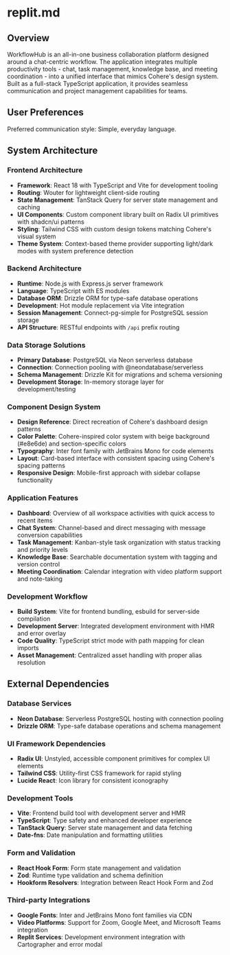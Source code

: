 # replit.md

## Overview

WorkflowHub is an all-in-one business collaboration platform designed around a chat-centric workflow. The application integrates multiple productivity tools - chat, task management, knowledge base, and meeting coordination - into a unified interface that mimics Cohere's design system. Built as a full-stack TypeScript application, it provides seamless communication and project management capabilities for teams.

## User Preferences

Preferred communication style: Simple, everyday language.

## System Architecture

### Frontend Architecture
- **Framework**: React 18 with TypeScript and Vite for development tooling
- **Routing**: Wouter for lightweight client-side routing
- **State Management**: TanStack Query for server state management and caching
- **UI Components**: Custom component library built on Radix UI primitives with shadcn/ui patterns
- **Styling**: Tailwind CSS with custom design tokens matching Cohere's visual system
- **Theme System**: Context-based theme provider supporting light/dark modes with system preference detection

### Backend Architecture
- **Runtime**: Node.js with Express.js server framework
- **Language**: TypeScript with ES modules
- **Database ORM**: Drizzle ORM for type-safe database operations
- **Development**: Hot module replacement via Vite integration
- **Session Management**: Connect-pg-simple for PostgreSQL session storage
- **API Structure**: RESTful endpoints with `/api` prefix routing

### Data Storage Solutions
- **Primary Database**: PostgreSQL via Neon serverless database
- **Connection**: Connection pooling with @neondatabase/serverless
- **Schema Management**: Drizzle Kit for migrations and schema versioning
- **Development Storage**: In-memory storage layer for development/testing

### Component Design System
- **Design Reference**: Direct recreation of Cohere's dashboard design patterns
- **Color Palette**: Cohere-inspired color system with beige background (#e8e6de) and section-specific colors
- **Typography**: Inter font family with JetBrains Mono for code elements
- **Layout**: Card-based interface with consistent spacing using Cohere's spacing patterns
- **Responsive Design**: Mobile-first approach with sidebar collapse functionality

### Application Features
- **Dashboard**: Overview of all workspace activities with quick access to recent items
- **Chat System**: Channel-based and direct messaging with message conversion capabilities
- **Task Management**: Kanban-style task organization with status tracking and priority levels
- **Knowledge Base**: Searchable documentation system with tagging and version control
- **Meeting Coordination**: Calendar integration with video platform support and note-taking

### Development Workflow
- **Build System**: Vite for frontend bundling, esbuild for server-side compilation
- **Development Server**: Integrated development environment with HMR and error overlay
- **Code Quality**: TypeScript strict mode with path mapping for clean imports
- **Asset Management**: Centralized asset handling with proper alias resolution

## External Dependencies

### Database Services
- **Neon Database**: Serverless PostgreSQL hosting with connection pooling
- **Drizzle ORM**: Type-safe database operations and schema management

### UI Framework Dependencies
- **Radix UI**: Unstyled, accessible component primitives for complex UI elements
- **Tailwind CSS**: Utility-first CSS framework for rapid styling
- **Lucide React**: Icon library for consistent iconography

### Development Tools
- **Vite**: Frontend build tool with development server and HMR
- **TypeScript**: Type safety and enhanced developer experience
- **TanStack Query**: Server state management and data fetching
- **Date-fns**: Date manipulation and formatting utilities

### Form and Validation
- **React Hook Form**: Form state management and validation
- **Zod**: Runtime type validation and schema definition
- **Hookform Resolvers**: Integration between React Hook Form and Zod

### Third-party Integrations
- **Google Fonts**: Inter and JetBrains Mono font families via CDN
- **Video Platforms**: Support for Zoom, Google Meet, and Microsoft Teams integration
- **Replit Services**: Development environment integration with Cartographer and error modal